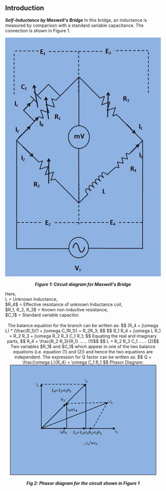 ## Introduction

***Self-Inductance by Maxwell's Bridge***    In this bridge, an inductance is measured by comparison with a standard variable capacitance. The connection is shown in Figure 1.
<div align="center">

![Rm501 Figure](images/pic1.jpg)

***Figure 1: Circuit diagram for Maxwell's Bridge***
</p>
<div align="left">
Here,
</br>
       L = Unknown Inductance,
       </br>
       $R_4$ = Effective resistance of unknown Inductance coil,
        </br>
       $R_1, R_2, R_3$ = Known non inductive resistance,
        </br>
       $C_1$ = Standard variable capacitor.
       </div>
       </br>
       The balance equation for the branch can be written as: $$ (R_4 + j\omega L) * (\frac{R_1}{1 + j\omega C_1R_1}) = R_2R_3; $$ $$ R_1 R_4 + j\omega L R_1 = R_2 R_3 + j\omega R_2 R_3 C_1 R_1; $$
Equating the real and imaginary parts, $$ R_4 = \frac{R_2 R_3}{R_1} ...... (1)$$ $$ L = R_2 R_3 C_1 ...... (2)$$
    Two variables $R_1$ and $C_1$ which appear in one of the two balance equations (i.e. equation (1) and (2)) and hence the two equations are independent. The expression for Q factor can be written as: $$ Q = \frac{\omega L}{R_4} = \omega C_1 R_1 $$ Phasor Diagram:
<div align="center">
<img src="images/pic2.jpg" />

***Fig 2: Phasor diagram for the circuit shown in Figure 1***
</div>
